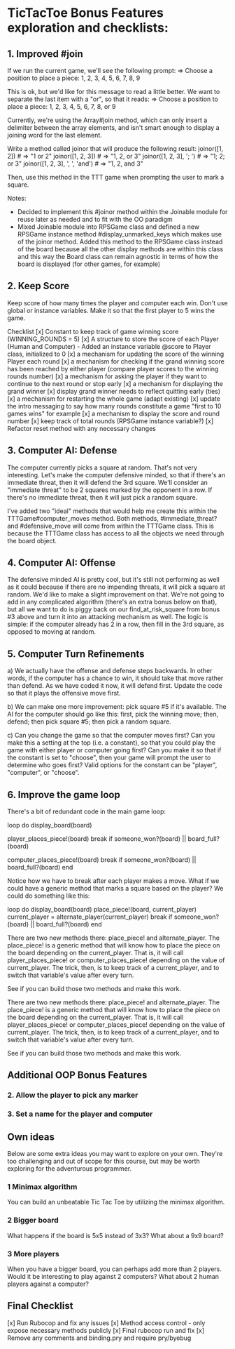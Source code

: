 # TicTacToe Bonus Features exploration and checklists:

## 1. Improved #join
If we run the current game, we'll see the following prompt:
=> Choose a position to place a piece: 1, 2, 3, 4, 5, 6, 7, 8, 9

This is ok, but we'd like for this message to read a little better. We want to separate the last item with a "or", so that it reads:
=> Choose a position to place a piece: 1, 2, 3, 4, 5, 6, 7, 8, or 9

Currently, we're using the Array#join method, which can only insert a delimiter between the array elements, and isn't smart enough to display a joining word for the last element.

Write a method called joinor that will produce the following result:
joinor([1, 2])                   # => "1 or 2"
joinor([1, 2, 3])                # => "1, 2, or 3"
joinor([1, 2, 3], '; ')          # => "1; 2; or 3"
joinor([1, 2, 3], ', ', 'and')   # => "1, 2, and 3"

Then, use this method in the TTT game when prompting the user to mark a square.

Notes:
  - Decided to implement this #joinor method within the Joinable module for reuse
    later as needed and to fit with the OO paradigm
  - Mixed Joinable module into RPSGame class and defined a new RPSGame instance method
    \#display_unmarked_keys which makes use of the joinor method. Added this method
    to the RPSGame class instead of the board because all the other display methods
    are within this class and this way the Board class can remain agnostic in terms
    of how the board is displayed (for other games, for example)

## 2. Keep Score
Keep score of how many times the player and computer each win. Don't use global or instance variables. Make it so that the first player to 5 wins the game.

Checklist
  [x] Constant to keep track of game winning score (WINNING_ROUNDS = 5)
  [x] A structure to store the score of each Player (Human and Computer)
    - Added an instance variable @score to Player class, initialized to 0
  [x] a mechanism for updating the score of the winning Player each round
  [x] a mechanism for checking if the grand winning score has been reached
      by either player (compare player scores to the winning rounds number)
  [x] a mechanism for asking the player if they want to continue to the
      next round or stop early
  [x] a mechanism for displaying the grand winner
      [x] display grand winner needs to reflect quitting early (ties)
  [x] a mechanism for restarting the whole game (adapt existing)
  [x] update the intro messaging to say how many rounds constitute a game
      "first to 10 games wins" for example
  [x] a mechanism to display the score and round number
  [x] keep track of total rounds (RPSGame instance variable?)
  [x] Refactor reset method with any necessary changes

## 3. Computer AI: Defense
The computer currently picks a square at random. That's not very interesting. Let's make the computer defensive minded, so that if there's an immediate threat, then it will defend the 3rd square. We'll consider an "immediate threat" to be 2 squares marked by the opponent in a row. If there's no immediate threat, then it will just pick a random square.

I've added two "ideal" methods that would help me create this within the TTTGame#computer_moves
method. Both methods, #immediate_threat? and #defensive_move will come from within the
TTTGame class. This is because the TTTGame class has access to all the objects we
need through the board object.

## 4. Computer AI: Offense
The defensive minded AI is pretty cool, but it's still not performing as well as it could because if there are no impending threats, it will pick a square at random. We'd like to make a slight improvement on that. We're not going to add in any complicated algorithm (there's an extra bonus below on that), but all we want to do is piggy back on our find_at_risk_square from bonus #3 above and turn it into an attacking mechanism as well. The logic is simple: if the computer already has 2 in a row, then fill in the 3rd square, as opposed to moving at random.

## 5. Computer Turn Refinements
a) We actually have the offense and defense steps backwards. In other words, if the computer has a chance to win, it should take that move rather than defend. As we have coded it now, it will defend first. Update the code so that it plays the offensive move first.

b) We can make one more improvement: pick square #5 if it's available. The AI for the computer should go like this: first, pick the winning move; then, defend; then pick square #5; then pick a random square.

c) Can you change the game so that the computer moves first? Can you make this a setting at the top (i.e. a constant), so that you could play the game with either player or computer going first? Can you make it so that if the constant is set to "choose", then your game will prompt the user to determine who goes first? Valid options for the constant can be "player", "computer", or "choose".

## 6. Improve the game loop
There's a bit of redundant code in the main game loop:

loop do
  display_board(board)

  player_places_piece!(board)
  break if someone_won?(board) || board_full?(board)

  computer_places_piece!(board)
  break if someone_won?(board) || board_full?(board)
end

Notice how we have to break after each player makes a move. What if we could have a generic method that marks a square based on the player? We could do something like this:

loop do
  display_board(board)
  place_piece!(board, current_player)
  current_player = alternate_player(current_player)
  break if someone_won?(board) || board_full?(board)
end

There are two new methods there: place_piece! and alternate_player. The place_piece! is a generic method that will know how to place the piece on the board depending on the current_player. That is, it will call player_places_piece! or computer_places_piece! depending on the value of current_player. The trick, then, is to keep track of a current_player, and to switch that variable's value after every turn.

See if you can build those two methods and make this work.

There are two new methods there: place_piece! and alternate_player. The place_piece! is a generic method that will know how to place the piece on the board depending on the current_player. That is, it will call player_places_piece! or computer_places_piece! depending on the value of current_player. The trick, then, is to keep track of a current_player, and to switch that variable's value after every turn.

See if you can build those two methods and make this work.

## Additional OOP Bonus Features

### 2. Allow the player to pick any marker

### 3. Set a name for the player and computer

## Own ideas
Below are some extra ideas you may want to explore on your own. They're too challenging and out of scope for this course, but may be worth exploring for the adventurous programmer.

### 1 Minimax algorithm

You can build an unbeatable Tic Tac Toe by utilizing the minimax algorithm.

### 2 Bigger board

What happens if the board is 5x5 instead of 3x3? What about a 9x9 board?

### 3 More players

When you have a bigger board, you can perhaps add more than 2 players. Would it be interesting to play against 2 computers? What about 2 human players against a computer?


## Final Checklist
[x] Run Rubocop and fix any issues
[x] Method access control - only expose necessary methods publicly
[x] Final rubocop run and fix
[x] Remove any comments and binding.pry and require pry/byebug